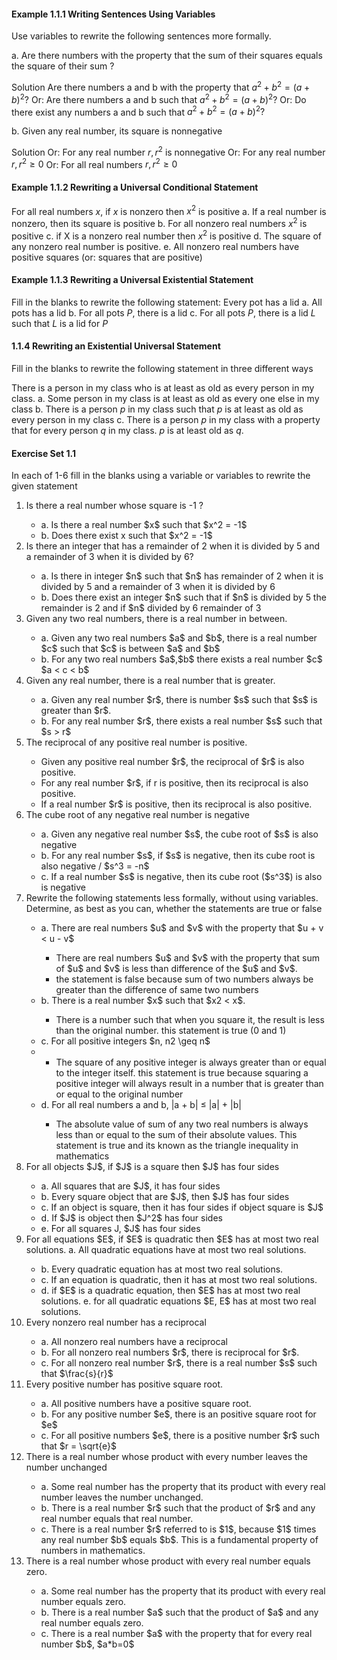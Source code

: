 #### Example 1.1.1 Writing Sentences Using Variables

Use variables to rewrite the following sentences more formally.

a. Are there numbers with the property that the sum of their squares equals the square of their sum ?

Solution
Are there numbers a and b with the property that $a^2 + b^2 = (a + b)^2?$
Or: Are there numbers a and b such that $a^2 + b^2 = (a + b)^2?$
Or: Do there exist any numbers a and b such that $a^2 + b^2 = (a + b)^2?$

b. Given any real number, its square is nonnegative

Solution
Or: For any real number $r,r^2$ is nonnegative
Or: For any real number $r,r^2 \geq 0$
Or: For all real numbers $r, r^2 \geq 0$

#### Example 1.1.2 Rewriting a Universal Conditional Statement

For all real numbers $x$, if $x$ is nonzero then $x^2$ is positive
a. If a real number is nonzero, then its square is positive
b. For all nonzero real numbers $x^2$ is positive
c. if X is a nonzero real number then $x^2$ is positive
d. The square of any nonzero real number is positive.
e. All nonzero real numbers have positive squares (or: squares that are positive)

#### Example 1.1.3 Rewriting a Universal Existential Statement

Fill in the blanks to rewrite the following statement: Every pot has a lid
a. All pots has a lid
b. For all pots $P$, there is a lid
c. For all pots $P$, there is a lid $L$ such that $L$ is a lid for $P$

#### 1.1.4 Rewriting an Existential Universal Statement

Fill in the blanks to rewrite the following statement in three different ways

There is a person in my class who is at least as old as every person in my class.
a. Some person in my class is at least as old as every one else in my class
b. There is a person $p$ in my class such that $p$ is at least as old as every person in my class
c. There is a person $p$ in my class with a property that for every person $q$ in my class. $p$ is at least old as $q$.

#### Exercise Set 1.1

In each of 1-6 fill in the blanks using a variable or variables to rewrite the given statement

<ol>
    <li>Is there a real number whose square is -1 ?</li>
    <ul>
        <li> a. Is there a real number $x$ such that $x^2 = -1$</li>
        <li>b. Does there exist x such that $x^2 = -1$</li>
    </ul>
    <li>Is there an integer that has a remainder of 2 when it is divided by 5 and a remainder of 3 when it is divided by 6?</li>
    <ul>
        <li>a. Is there in integer $n$ such that $n$ has remainder of 2 when it is divided by 5 and a remainder of 3 when it is divided by 6</li>
        <li>b. Does there exist an integer $n$ such that if $n$ is divided by 5 the remainder is 2 and if $n$ divided by 6 remainder of 3</li>
    </ul>
    <li>Given any two real numbers, there is a real number in between.</li>
    <ul>
        <li>a. Given any two real numbers $a$ and $b$, there is a real number $c$ such that $c$ is between $a$ and $b$</li>
        <li>b. For any two real numbers $a$,$b$ there exists a real number $c$ $a < c < b$</li>
    </ul>
    <li>Given any real number, there is a real number that is greater.</li>
    <ul>
        <li>a. Given any real number $r$, there is number $s$ such that $s$ is greater than $r$.</li>
        <li>b. For any real number $r$, there exists a real number $s$ such that $s > r$</li>
    </ul>
    <li>The reciprocal of any positive real number is positive.</li>
    <ul>
        <li>Given any positive real number $r$, the reciprocal of $r$ is also positive.</li>
        <li>For any real number $r$, if r is positive, then its reciprocal is also positive.</li>
        <li>If a real number $r$ is positive, then its reciprocal is also positive.</li>
    </ul>
    <li>The cube root of any negative real number is negative</li>
    <ul>
        <li>a. Given any negative real number $s$, the cube root of $s$ is also negative</li>
        <li>b. For any real number $s$, if $s$ is negative, then its cube root is also negative / $s^3 = -n$</li>
        <li>c. If a real number $s$ is negative, then  its cube root ($s^3$) is also  is negative
</li>
    </ul>
    <li>Rewrite the following statements less formally, without using variables. Determine, as best as you can, whether the statements are true or false</li>
    <ul>
    <li>a. There are real numbers $u$ and $v$ with the property that $u + v < u - v$</li>
        <ul>
            <li>There are real numbers $u$ and $v$ with the property that sum of $u$ and $v$ is less than difference of the $u$ and $v$.</li>
            <li>the statement is false because sum of two numbers always be greater than the difference of same two numbers</li>
        </ul>
    <li>b. There is a real number $x$ such that $x2 < x$.</li>
        <ul>
            <li>There is a number such that when you square it, the result is less than the original number. this statement is true (0 and 1)</li>
        </ul>
    <li>c. For all positive integers $n, n2 \geq n$<li>
        <ul>
            <li>The square of any positive integer is always greater than or equal to the integer itself. this statement is true because squaring a positive integer will always result in a number that is greater than or equal to the original number</li>
        </ul>
    <li>d. For all real numbers a and b, |a + b| ≤ |a| + |b|</li>
        <ul>
            <li>The absolute value of sum of any two real numbers is always less than or equal to the sum of their absolute values. This statement is true and its known as the triangle inequality in mathematics</li>
        </ul>
</ul>
<li>For all objects $J$, if $J$ is a square then $J$ has four sides</li>
<ul>
    <li>a. All squares that are $J$,  it has four sides</li>
    <li>b. Every square object that are $J$, then $J$ has four sides</li>
    <li>c. If an object is square, then it has four sides if object square is $J$</li>
    <li>d. If $J$ is object then $J^2$ has four sides</li>
    <li>e. For all squares J, $J$ has four sides</li>
</ul>

<li>For all equations $E$, if $E$ is quadratic then $E$ has at most two real solutions.
a. All quadratic equations have at most two real solutions.</li>
<ul>
    <li>b. Every quadratic equation has at most two real solutions.</li>
    <li>c. If an equation is quadratic, then it has at most two real solutions.</li>
    <li>d. if $E$ is a quadratic equation, then $E$ has at most two real solutions. e. for all quadratic equations $E, E$ has at most two real solutions.</li>
</ul>
<li>Every nonzero real number has a reciprocal</li>
<ul>
    <li>a. All nonzero real numbers have a reciprocal</li>
    <li>b. For all nonzero real numbers $r$, there is reciprocal for $r$.</li>
    <li>c. For all nonzero real number $r$, there is a real number $s$ such that $\frac{s}{r}$</li>
</ul>
<li>Every positive number has positive square root.</li>
<ul>
    <li>a. All positive numbers have a positive square root.</li>
    <li>b. For any positive number $e$, there is an positive square root for $e$</li>
    <li>c. For all positive numbers $e$, there is a positive number $r$ such that $r = \sqrt{e}$</li>
</ul>
<li>There is a real number whose product with every number leaves the number unchanged</li>
<ul>
    <li>a. Some real number has the property that its product with every real number leaves the number unchanged.</li>
    <li>b. There is a real number $r$ such that the product of $r$ and any real number equals that real number.</li>
    <li>c. There is a real number $r$ referred to is $1$, because $1$ times any real number $b$ equals $b$. This is a fundamental property of numbers in mathematics.
</li>
</ul>
<li>There is a real number whose product with every real number equals zero.</li>
<ul>
    <li>a. Some real number has the property that its product with every real number equals zero.</li>
    <li>b. There is a real number $a$ such that the product of $a$ and any real number equals zero.</li>
    <li>c. There is a real number $a$ with the property that for every real number $b$, $a*b=0$</li>
</ul>
</ol>
